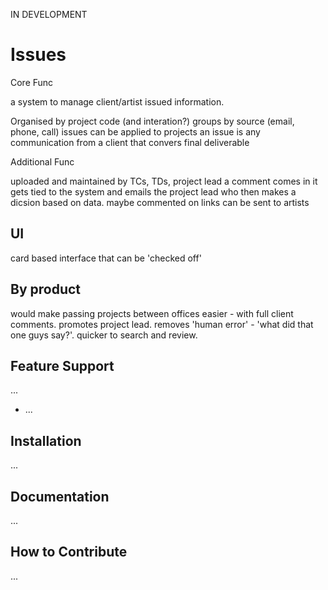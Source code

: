 IN DEVELOPMENT


Issues
=========================

Core Func

a system to manage client/artist issued information.

Organised by project code (and interation?)
groups by source (email, phone, call)
issues can be applied to projects
an issue is any communication from a client that convers final deliverable

Additional Func

uploaded and maintained by TCs, TDs, project lead
a comment comes in it gets tied to the system and emails the project lead who
then makes a dicsion based on data.
maybe commented on
links can be sent to artists

UI
--

card based interface that can be 'checked off'

By product
--
would make passing projects between offices easier - with full client comments.
promotes project lead.
removes 'human error' - 'what did that one guys say?'.
quicker to search and review.

Feature Support
---------------

...

- ...


Installation
------------

...

Documentation
-------------

...


How to Contribute
-----------------

...
